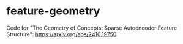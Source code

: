 # feature-geometry
Code for "The Geometry of Concepts: Sparse Autoencoder Feature Structure": https://arxiv.org/abs/2410.19750

